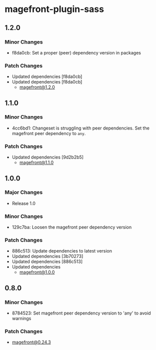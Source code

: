# magefront-plugin-sass

## 1.2.0

### Minor Changes

- f8da0cb: Set a proper (peer) dependency version in packages

### Patch Changes

- Updated dependencies [f8da0cb]
- Updated dependencies [f8da0cb]
  - magefront@1.2.0

## 1.1.0

### Minor Changes

- 4cc6bd1: Changeset is struggling with peer dependencies.
  Set the magefront peer dependency to `any`.

### Patch Changes

- Updated dependencies [9d2b2b5]
  - magefront@1.1.0

## 1.0.0

### Major Changes

- Release 1.0

### Minor Changes

- 129c7ba: Loosen the magefront peer dependency version

### Patch Changes

- 886c513: Update dependencies to latest version
- Updated dependencies [3b70273]
- Updated dependencies [886c513]
- Updated dependencies
  - magefront@1.0.0

## 0.8.0

### Minor Changes

- 8784523: Set magefront peer dependency version to 'any' to avoid warnings

### Patch Changes

- magefront@0.24.3
